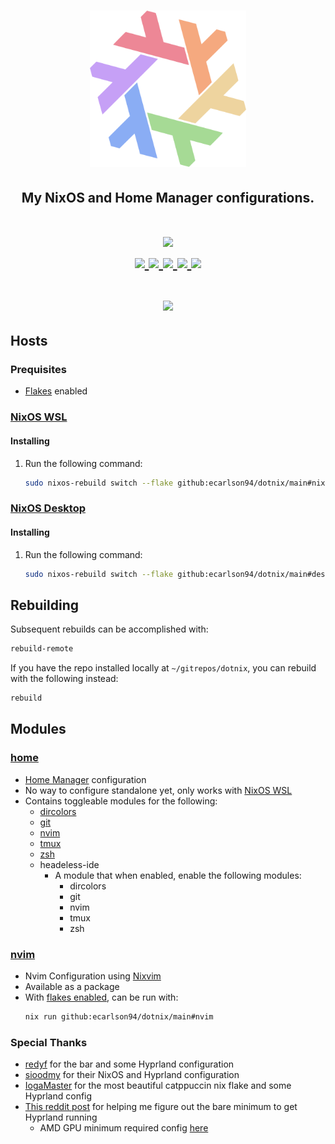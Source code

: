 <h1 align="center"> <img src="./.github/assets/flake.webp" width="250px"/></h1>
<h2 align="center">My NixOS and Home Manager configurations.</h2>

<h1 align="center">
  <a href='#'><img src="https://raw.githubusercontent.com/catppuccin/catppuccin/main/assets/palette/macchiato.png" width="600px"/></a>
  <br>
  <div>
    <a href="https://github.com/ecarlson94/dotnix/issues">
        <img src="https://img.shields.io/github/issues/redyf/nixdots?color=fab387&labelColor=303446&style=for-the-badge">
    </a>
    <a href="https://github.com/ecarlson94/dotnix/stargazers">
        <img src="https://img.shields.io/github/stars/ecarlson94/dotnix?color=ca9ee6&labelColor=303446&style=for-the-badge">
    </a>
    <a href="https://github.com/ecarlson94/dotnix">
        <img src="https://img.shields.io/github/repo-size/redyf/nixdots?color=ea999c&labelColor=303446&style=for-the-badge">
    </a>
    <a href="https://github.com/ecarlson94/dotnix/blob/main/LICENSE">
        <img src="https://img.shields.io/static/v1.svg?style=for-the-badge&label=License&message=GPL-3&logoColor=ca9ee6&colorA=313244&colorB=cba6f7"/>
    </a>
    <a href="https://nixos.org">
        <img src="https://img.shields.io/badge/NixOS-unstable-blue.svg?style=for-the-badge&labelColor=303446&logo=NixOS&logoColor=white&color=91D7E3">
    </a>
  </div>
  <br>
  <a href="https://builtwithnix.org">
      <img src="https://builtwithnix.org/badge.svg"/>
  </a>
</h1>

## Hosts

### Prequisites

- [Flakes](https://nixos-and-flakes.thiscute.world/nixos-with-flakes/nixos-with-flakes-enabled) enabled

### [NixOS WSL](https://github.com/nix-community/NixOS-WSL)

#### Installing

1. Run the following command:
   ```sh
   sudo nixos-rebuild switch --flake github:ecarlson94/dotnix/main#nixos-wsl
   ```

### [NixOS Desktop](https://nixos.org/download)

#### Installing

1. Run the following command:
   ```sh
   sudo nixos-rebuild switch --flake github:ecarlson94/dotnix/main#desktop
   ```

## Rebuilding

Subsequent rebuilds can be accomplished with:
```sh
rebuild-remote
```

If you have the repo installed locally at `~/gitrepos/dotnix`, you can rebuild with the following instead:
```sh
rebuild
```

## Modules

### [home](./modules/home)

- [Home Manager](https://github.com/nix-community/home-manager) configuration
- No way to configure standalone yet, only works with [NixOS WSL](https://github.com/nix-community/NixOS-WSL)
- Contains toggleable modules for the following:
  - [dircolors](https://man7.org/linux/man-pages/man1/dircolors.1.html)
  - [git](https://git-scm.com/)
  - [nvim](#nvim)
  - [tmux](https://github.com/tmux/tmux/wiki)
  - [zsh](https://www.zsh.org/)
  - headeless-ide
    - A module that when enabled, enable the following modules:
      - dircolors
      - git
      - nvim
      - tmux
      - zsh

### [nvim](./modules/nvim)

- Nvim Configuration using [Nixvim](https://github.com/nix-community/nixvim)
- Available as a package
- With [flakes enabled](https://nixos-and-flakes.thiscute.world/nixos-with-flakes/nixos-with-flakes-enabled), can be run with:
  ```sh
  nix run github:ecarlson94/dotnix/main#nvim
  ```
### Special Thanks
- [redyf](https://github.com/nixdots) for the bar and some Hyprland configuration
- [sioodmy](https://github.com/sioodmy/dotfiles) for their NixOS and Hyprland configuration
- [IogaMaster](https://github.com/IogaMaster/dotfiles) for the most beautiful catppuccin nix flake and some Hyprland config
- [This reddit post](https://reddit.com/r/NixOS/comments/137j18j/comment/ju6h25k) for helping me figure out the bare minimum to get Hyprland running
  - AMD GPU minimum required config [here](./modules/system/desktop/hyprland)
